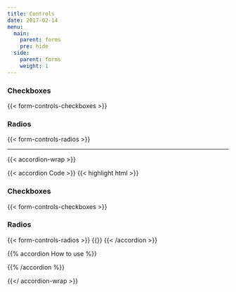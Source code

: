 ```yaml
---
title: Controls
date: 2017-02-14
menu:
  main:
    parent: forms
    pre: hide
  side:
    parent: forms
    weight: 1
---
```

### Checkboxes
{{< form-controls-checkboxes >}}

### Radios
{{< form-controls-radios >}}


---

{{< accordion-wrap >}}

{{< accordion Code >}}
{{< highlight html >}}
<h3>Checkboxes</h3>
{{< form-controls-checkboxes >}}
<h3>Radios</h3>
{{< form-controls-radios >}}
{{</ highlight >}}
{{< /accordion >}}

{{% accordion How to use %}}


{{% /accordion %}}

{{</ accordion-wrap >}}
